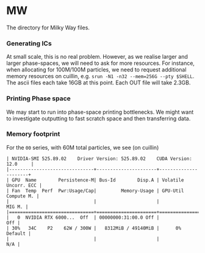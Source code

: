 # MW

The directory for Milky Way files.

### Generating ICs

At small scale, this is no real problem. However, as we realise larger and larger phase-spaces, we will need to ask for more resources. For instance, when allocating for 100M/100M particles, we need to request additional memory resources on cuillin, e.g. `srun -N1 -n32 --mem=256G --pty $SHELL`. The ascii files each take 16GB at this point. Each OUT file will take 2.3GB.

### Printing Phase space

We may start to run into phase-space printing bottlenecks. We might want to investigate outputting to fast scratch space and then transferring data.


### Memory footprint

For the `00` series, with 60M total particles, we see (on cuillin)

```
| NVIDIA-SMI 525.89.02    Driver Version: 525.89.02    CUDA Version: 12.0     |
|-------------------------------+----------------------+----------------------+
| GPU  Name        Persistence-M| Bus-Id        Disp.A | Volatile Uncorr. ECC |
| Fan  Temp  Perf  Pwr:Usage/Cap|         Memory-Usage | GPU-Util  Compute M. |
|                               |                      |               MIG M. |
|===============================+======================+======================|
|   0  NVIDIA RTX 6000...  Off  | 00000000:31:00.0 Off |                  Off |
| 30%   34C    P2    62W / 300W |   8312MiB / 49140MiB |      0%      Default |
|                               |                      |                  N/A |
```
